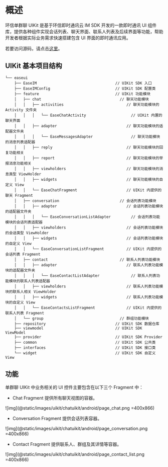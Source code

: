 # 概述

<Toc />

环信单群聊 UIKit 是基于环信即时通讯云 IM SDK 开发的一款即时通讯 UI 组件库，提供各种组件实现会话列表、聊天界面、联系人列表及后续界面等功能，帮助开发者根据实际业务需求快速搭建包含 UI 界面的即时通讯应用。

若要访问源码，请点击[这里](https://github.com/easemob/chatuikit-android)。

## UIKit 基本项目结构

```
└── easeui
    ├── EaseIM                                   // UIKit SDK 入口
    ├── EaseIMConfig                             // UIKit SDK 配置类
    ├── feature                                  // UIKit 功能模块
    │   ├── chat                                   // 聊天功能模块
    │   │   ├── activities                            // 聊天功能模块的 Activity 文件夹
    │   │   │   └── EaseChatActivity                    // UIKit 内置的聊天界面
    │   │   ├── adapter                               // 聊天功能模块的适配器文件夹
    │   │   │   └── EaseMessagesAdapter                 // 聊天功能模块的消息列表适配器
    │   │   ├── reply                                 // 聊天功能模块的回复功能相关
    │   │   ├── report                                // 聊天功能模块的举报消息功能相关
    │   │   ├── viewholders                           // 聊天功能模块的消息类型 ViewHolder
    │   │   ├── widgets                               // 聊天功能模块的自定义 View
    │   │   └── EaseChatFragment                      // UIKit 内提供的聊天 Fragment
    │   ├── conversation                           // 会话列表功能模块
    │   │   ├── adapter                               // 会话列表功能模块的适配器文件夹
    │   │   │   └── EaseConversationListAdapter         // 会话列表功能模块的会话列表适配器
    │   │   ├── viewholders                           // 会话列表功能模块的会话类型 ViewHolder
    │   │   ├── widgets                               // 会话列表功能模块的自定义 View
    │   │   └── EaseConversationListFragment          // UIKit 内提供的会话列表 Fragment
    │   ├── contact                                // 联系人列表功能模块
    │   │   ├── adapter                               // 联系人列表功能模块的适配器文件夹
    │   │   │   └── EaseContactListAdapter              // 联系人列表功能模块的联系人列表适配器
    │   │   ├── viewholders                           // 联系人列表功能模块的联系人相关 ViewHolder
    │   │   ├── widgets                               // 联系人列表功能模块的自定义 View
    │   │   └── EaseContactsListFragment              // UIKit 内提供的联系人列表 Fragment
    │   └── group                                  // 群组功能模块
    ├── repository                               // UIKit SDK 数据仓库
    ├── viewmodel                                // UIKit SDK ViewModel
    ├── provider                                 // UIKit SDK Provider
    ├── common                                   // UIKit SDK 公共类
    ├── interfaces                               // UIKit SDK 接口类
    └── widget                                   // UIKit SDK 自定义 View
```

## 功能

单群聊 UIKit 中业务相关的 UI 控件主要包含在以下三个 Fragment 中：

- Chat Fragment 提供所有聊天视图的容器。

![img](@static/images/uikit/chatuikit/android/page_chat.png =400x866) 

- Conversation Fragment 提供会话列表容器。

![img](@static/images/uikit/chatuikit/android/page_conversation.png =400x866) 

- Contact Fragment 提供联系人、群组及其详情等容器。

![img](@static/images/uikit/chatuikit/android/page_contact_list.png =400x866) 
